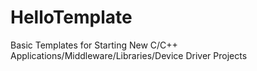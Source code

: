 # HelloTemplate
Basic Templates for Starting New C/C++ Applications/Middleware/Libraries/Device Driver Projects
